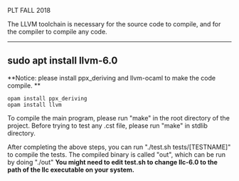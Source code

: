 PLT FALL 2018

The LLVM toolchain is necessary for the source code to compile, and for the compiler to compile any code.

---
sudo apt install llvm-6.0
---

**Notice: please install ppx_deriving and llvm-ocaml to make the code compile. **
```
opam install ppx_deriving
opam install llvm
```

To compile the main program, please run "make" in the root directory of the project.
Before trying to test any .cst file, please run "make" in stdlib directory.

After completing the above steps, you can run "./test.sh tests/[TESTNAME]" to compile the tests. The compiled binary is called "out", which can be run by doing "./out"
**You might need to edit test.sh to change llc-6.0 to the path of the llc executable on your system.**
